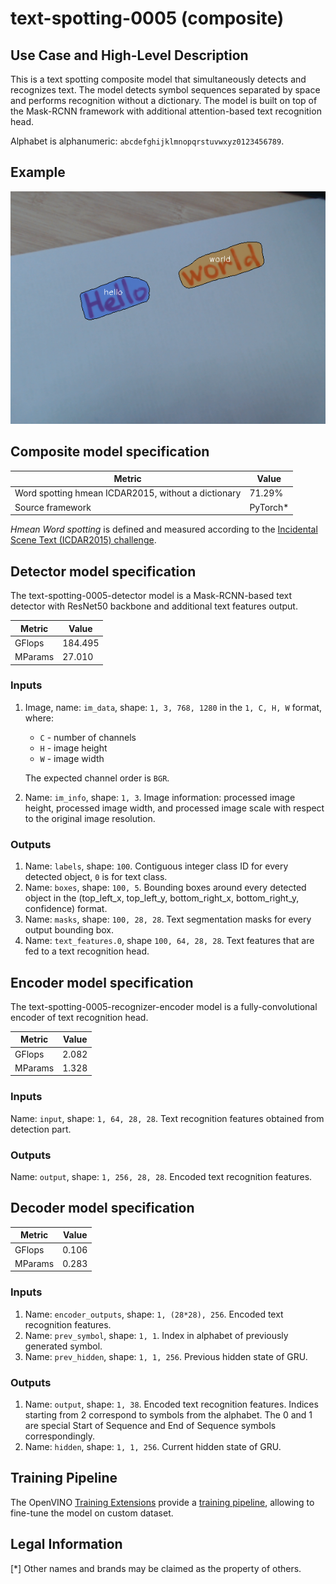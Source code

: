 # text-spotting-0005 (composite)

## Use Case and High-Level Description

This is a text spotting composite model that simultaneously detects and
recognizes text. The model detects symbol sequences separated by space and performs
recognition without a dictionary. The model is built on top of the Mask-RCNN
framework with additional attention-based text recognition head.

Alphabet is alphanumeric: `abcdefghijklmnopqrstuvwxyz0123456789`.

## Example

![](./assets/text-spotting-0005.png)

## Composite model specification

| Metric                                              | Value     |
|-----------------------------------------------------|-----------|
| Word spotting hmean ICDAR2015, without a dictionary | 71.29%    |
| Source framework                                    | PyTorch\* |

*Hmean Word spotting* is defined and measured according to the
[Incidental Scene Text (ICDAR2015) challenge](https://rrc.cvc.uab.es/?ch=4&com=introduction).

## Detector model specification

The text-spotting-0005-detector model is a Mask-RCNN-based text detector with ResNet50 backbone and additional text features output.

| Metric                                        | Value     |
|-----------------------------------------------|-----------|
| GFlops                                        | 184.495   |
| MParams                                       | 27.010    |

### Inputs

1. Image, name: `im_data`, shape: `1, 3, 768, 1280` in the `1, C, H, W` format, where:

    - `C` - number of channels
    - `H` - image height
    - `W` - image width

    The expected channel order is `BGR`.

2. Name: `im_info`, shape: `1, 3`. Image information: processed image height,
   processed image width, and processed image scale with respect to the original image resolution.

### Outputs

1. Name: `labels`, shape: `100`. Contiguous integer class ID for every
   detected object, `0` is for text class.
2. Name: `boxes`, shape: `100, 5`. Bounding boxes around every detected object
   in the (top_left_x, top_left_y, bottom_right_x, bottom_right_y, confidence) format.
3. Name: `masks`, shape: `100, 28, 28`. Text segmentation masks for every output bounding box.
4. Name: `text_features.0`, shape `100, 64, 28, 28`. Text features that are fed to a text recognition head.

## Encoder model specification

The text-spotting-0005-recognizer-encoder model is a fully-convolutional encoder of text recognition head.

| Metric                                        | Value     |
|-----------------------------------------------|-----------|
| GFlops                                        | 2.082     |
| MParams                                       | 1.328     |

### Inputs

Name: `input`, shape: `1, 64, 28, 28`. Text recognition features obtained from detection part.

### Outputs

Name: `output`, shape: `1, 256, 28, 28`. Encoded text recognition features.

## Decoder model specification

| Metric                                        | Value     |
|-----------------------------------------------|-----------|
| GFlops                                        | 0.106     |
| MParams                                       | 0.283     |

### Inputs

1. Name: `encoder_outputs`, shape: `1, (28*28), 256`. Encoded text recognition features.
2. Name: `prev_symbol`, shape: `1, 1`. Index in alphabet of previously generated symbol.
3. Name: `prev_hidden`, shape: `1, 1, 256`. Previous hidden state of GRU.

### Outputs

1. Name: `output`, shape: `1, 38`. Encoded text recognition features. Indices starting from 2 correspond to symbols from the
alphabet. The 0 and 1 are special Start of Sequence and End of Sequence symbols correspondingly.
2. Name: `hidden`, shape: `1, 1, 256`. Current hidden state of GRU.

## Training Pipeline

The OpenVINO [Training Extensions](https://github.com/openvinotoolkit/training_extensions/blob/misc/README.md) provide a [training pipeline](https://github.com/openvinotoolkit/training_extensions/blob/misc/models/text_spotting/model_templates/alphanumeric-text-spotting/readme.md), allowing to fine-tune the model on custom dataset.

## Legal Information

[*] Other names and brands may be claimed as the property of others.
